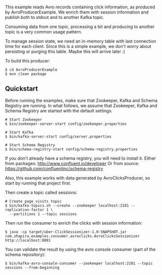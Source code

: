 This example reads Avro records containing click information, as produced by AvroProducerExample.
We enrich them with session information and publish both to stdout and to another Kafka topic.

Consuming data from one topic, processing a bit and producing to another topic is a very common usage pattern.

To manage session state, we need an in-memory table with last connection time for each client.
Since this is a simple example, we don't worry about persisting or purging this table.
Maybe this will arrive later :)

To build this producer:

    $ cd AvroProducerExample
    $ mvn clean package
    
Quickstart
-----------

Before running the examples, make sure that Zookeeper, Kafka and Schema Registry are
running. In what follows, we assume that Zookeeper, Kafka and Schema Registry are
started with the default settings.

    # Start Zookeeper
    $ bin/zookeeper-server-start config/zookeeper.properties

    # Start Kafka
    $ bin/kafka-server-start config/server.properties

    # Start Schema Registry
    $ bin/schema-registry-start config/schema-registry.properties
    
If you don't already have a schema registry, you will need to install it.
Either from packages: http://www.confluent.io/developer
Or from source: https://github.com/confluentinc/schema-registry

Also, this example works with data generated by AvroClicksProducer, so start by running that project first.
    
Then create a topic called sessions:

    # Create page_visits topic
    $ bin/kafka-topics.sh --create --zookeeper localhost:2181 --replication-factor 1 \
      --partitions 1 --topic sessions
      

Then run the consumer to enrich the clicks with session information:

    $ java -cp target/uber-ClickSessionizer-1.0-SNAPSHOT.jar com.shapira.examples.consumer.avroclicks.AvroClicksSessionizer http://localhost:8081
    
You can validate the result by using the avro console consumer (part of the schema repository):

    $ bin/kafka-avro-console-consumer --zookeeper localhost:2181 --topic sessions --from-beginning